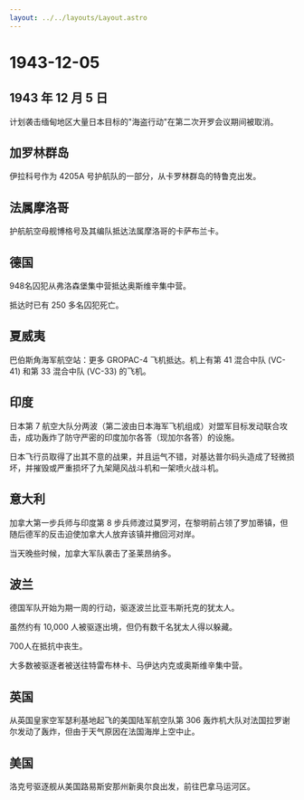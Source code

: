 ```yaml
---
layout: ../../layouts/Layout.astro
---
```


# 1943-12-05

## 1943 年 12 月 5 日

计划袭击缅甸地区大量日本目标的"海盗行动"在第二次开罗会议期间被取消。

## 加罗林群岛

伊拉科号作为 4205A 号护航队的一部分，从卡罗林群岛的特鲁克出发。

## 法属摩洛哥

护航航空母舰博格号及其编队抵达法属摩洛哥的卡萨布兰卡。

## 德国

948名囚犯从弗洛森堡集中营抵达奥斯维辛集中营。

抵达时已有 250 多名囚犯死亡。

## 夏威夷

巴伯斯角海军航空站：更多 GROPAC-4 飞机抵达。机上有第 41 混合中队 (VC-41)
和第 33 混合中队 (VC-33) 的飞机。

## 印度

日本第 7
航空大队分两波（第二波由日本海军飞机组成）对盟军目标发动联合攻击，成功轰炸了防守严密的印度加尔各答（现加尔各答）的设施。

日本飞行员取得了出其不意的战果，并且运气不错，对基达普尔码头造成了轻微损坏，并摧毁或严重损坏了九架飓风战斗机和一架喷火战斗机。

## 意大利

加拿大第一步兵师与印度第 8
步兵师渡过莫罗河，在黎明前占领了罗加蒂镇，但随后德军的反击迫使加拿大人放弃该镇并撤回河对岸。

当天晚些时候，加拿大军队袭击了圣莱昂纳多。

## 波兰

德国军队开始为期一周的行动，驱逐波兰比亚韦斯托克的犹太人。

虽然约有 10,000 人被驱逐出境，但仍有数千名犹太人得以躲藏。

700人在抵抗中丧生。

大多数被驱逐者被送往特雷布林卡、马伊达内克或奥斯维辛集中营。

## 英国

从英国皇家空军瑟利基地起飞的美国陆军航空队第 306
轰炸机大队对法国拉罗谢尔发动了轰炸，但由于天气原因在法国海岸上空中止。

## 美国

洛克号驱逐舰从美国路易斯安那州新奥尔良出发，前往巴拿马运河区。